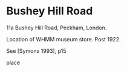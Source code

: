 # Bushey Hill Road

11a Bushey Hill Road, Peckham, London.

Location of WHMM museum store. Post 1922.

See \[Symons 1993\), p15

place

